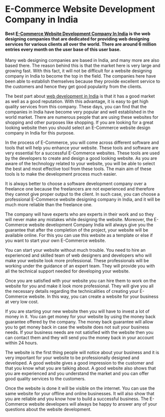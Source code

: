 # E-Commerce Website Development Company in India
#### Best [E-Commerce Website Development Company In India](https://traffictail.com/ecommerce-website-development-company/) is the web designing companies that are dedicated for providing web designing services for various clients all over the world. There are around 6 million entries every month on the user base of this user base.

Many web designing companies are based in India, and many more are also based there. The reason behind this is that the market here is very large and growing fast. With this fact, it will not be difficult for a website designing company in India to become the top in the field. The companies here have been able to establish themselves because they provide excellent service to the customers and hence they get good popularity from the clients.

The best part about [web development in India](https://traffictail.com/) is that it has a good market as well as a good reputation. With this advantage, it is easy to get high quality services from this company. These days, you can find that the companies in India have become very popular and well established in the world market. There are numerous people that are using these websites for shopping and other purposes like shopping. If you are looking for a great looking website then you should select an E-Commerce website design company in India for this purpose.

In the process of E-Commerce, you will come across different software and tools that will help you enhance your website. These tools and software are very essential for a successful E-Commerce websites. These tools are used by the developers to create and design a good looking website. As you are aware of the technology related to your website, you will be able to select the best and most effective tool from these tools. The main aim of these tools is to make the development process much easier.

It is always better to choose a software development company over a freelance one because the freelancers are not experienced and therefore they cannot give proper output to the client. In such case, you can choose a professional E-Commerce website designing company in India, and it will be much more reliable than the freelance one.

The company will have experts who are experts in their work and so they will never make any mistakes while designing the website. Moreover, the E-Commerce website development Company India will always give you the guarantee that after the completion of the project, your website will be available online. For this you can use this website as a template or else if you want to start your own E-Commerce website.

You can start your website without much trouble. You need to hire an experienced and skilled team of web designers and developers who will make your website look more professional. These professionals will be working under the guidance of an expert team. They will provide you with all the technical support needed for developing your website.

Once you are satisfied with your website you can hire them to work on the website for you and make it look more professional. They will give you all the necessary details regarding the technicalities of creating your E-Commerce website. In this way, you can create a website for your business at very low cost.

If you are starting your new website then you will have to invest a lot of money in it. You can get money for your website by using the money back guarantee offered by the company. The money back guarantee will allow you to get money back in case the website does not suit your business needs. If your business needs are not satisfied with the website then you can contact them and they will send you the money back in your account within 24 hours.

The website is the first thing people will notice about your business and it is very important for your website to be professionally designed and developed. A good website gives a good impression to the customer and that you know what you are talking about. A good website also shows that you are experienced and you understand the market and you can offer good quality services to the customers.

Once the website is done it will be visible on the internet. You can use the same website for your offline and online businesses. It will also show that you are reliable and you know how to build a successful business. The E-Commerce website developers will always be happy to answer any of your questions about the website development.
